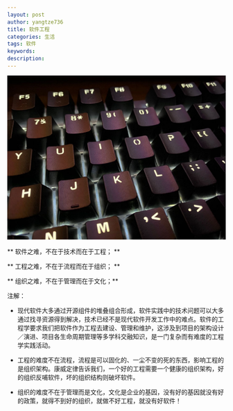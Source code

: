 ```yaml
---
layout: post
author: yangtze736
title: 软件工程
categories: 生活
tags: 软件
keywords:
description:
---
```


![1](/public/img/keyboard.jpeg)

** 软件之难，不在于技术而在于工程； **

** 工程之难，不在于流程而在于组织； **

** 组织之难，不在于管理而在于文化；**


注解：

- 现代软件大多通过开源组件的堆叠组合形成，软件实践中的技术问题可以大多通过找寻资源得到解决，技术已经不是现代软件开发工作中的难点。软件的工程学要求我们把软件作为工程去建设、管理和维护，这涉及到项目的架构设计／演进、项目各生命周期管理等多学科交融知识，是一门复杂而有难度的工程学实践活动。

- 工程的难度不在流程，流程是可以固化的、一尘不变的死的东西，影响工程的是组织架构。康威定律告诉我们，一个好的工程需要一个健康的组织架构，好的组织反哺软件，坏的组织结构则破坏软件。

- 组织的难度不在于管理而是文化，文化是企业的基因，没有好的基因就没有好的政策，就得不到好的组织，就做不好工程，就没有好软件！

